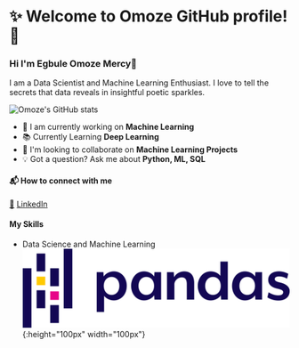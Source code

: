 # **:sparkles: Welcome to Omoze GitHub profile! :rocket:**

### Hi I'm Egbule Omoze Mercy👋
I am a Data Scientist and Machine Learning Enthusiast. I love to tell the secrets that data reveals in insightful poetic sparkles.

![Omoze's GitHub stats](https://github-readme-stats.vercel.app/api?username=Omoze5&show_icons=true&theme=radical)


  * 🚧 I am currently working on **Machine Learning**
  * 📚 Currently Learning **Deep Learning**
  * 👯 I'm looking to collaborate on **Machine Learning Projects**
  * 💡 Got a question? Ask me about **Python, ML, SQL**

#### 📬 How to connect with me 
[📩](mailto:egbuleomoze@gmail.com) [LinkedIn](https://www.linkedin.com/in/omoze-mercy-egbule-840b391b3/)

#### My Skills
* Data Science and Machine Learning ![Pandas](https://raw.githubusercontent.com/Omoze5/Omoze5/main/kindpng_5747046.png){:height="100px" width="100px"}




<!--
**Omoze5/Omoze5** is a ✨ _special_ ✨ repository because its `README.md` (this file) appears on your GitHub profile.

Here are some ideas to get you started:
- 🔭 I am currently working on
- 🌱 I’m currently learning ...
- 👯 I’m looking to collaborate on ...
- 🤔 I’m looking for help with ...
- 💬 Ask me about ...
- 📫 How to reach me: ...
- 😄 Pronouns: ...
- ⚡ Fun fact: ...
-->
